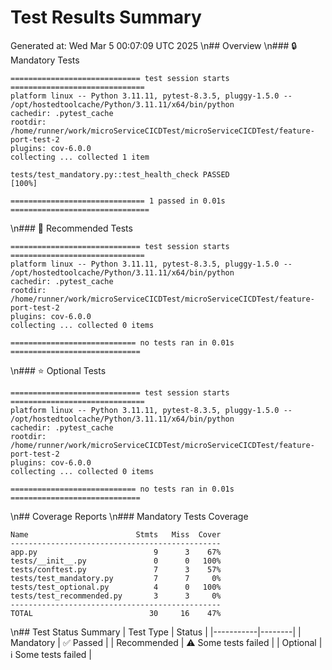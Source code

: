 # Test Results Summary
Generated at: Wed Mar  5 00:07:09 UTC 2025
\n## Overview
\n### 🔒 Mandatory Tests
```
============================= test session starts ==============================
platform linux -- Python 3.11.11, pytest-8.3.5, pluggy-1.5.0 -- /opt/hostedtoolcache/Python/3.11.11/x64/bin/python
cachedir: .pytest_cache
rootdir: /home/runner/work/microServiceCICDTest/microServiceCICDTest/feature-port-test-2
plugins: cov-6.0.0
collecting ... collected 1 item

tests/test_mandatory.py::test_health_check PASSED                        [100%]

============================== 1 passed in 0.01s ===============================
```
\n### 📝 Recommended Tests
```
============================= test session starts ==============================
platform linux -- Python 3.11.11, pytest-8.3.5, pluggy-1.5.0 -- /opt/hostedtoolcache/Python/3.11.11/x64/bin/python
cachedir: .pytest_cache
rootdir: /home/runner/work/microServiceCICDTest/microServiceCICDTest/feature-port-test-2
plugins: cov-6.0.0
collecting ... collected 0 items

============================ no tests ran in 0.01s =============================
```
\n### ⭐ Optional Tests
```
============================= test session starts ==============================
platform linux -- Python 3.11.11, pytest-8.3.5, pluggy-1.5.0 -- /opt/hostedtoolcache/Python/3.11.11/x64/bin/python
cachedir: .pytest_cache
rootdir: /home/runner/work/microServiceCICDTest/microServiceCICDTest/feature-port-test-2
plugins: cov-6.0.0
collecting ... collected 0 items

============================ no tests ran in 0.01s =============================
```
\n## Coverage Reports
\n### Mandatory Tests Coverage
```
Name                        Stmts   Miss  Cover
-----------------------------------------------
app.py                          9      3    67%
tests/__init__.py               0      0   100%
tests/conftest.py               7      3    57%
tests/test_mandatory.py         7      7     0%
tests/test_optional.py          4      0   100%
tests/test_recommended.py       3      3     0%
-----------------------------------------------
TOTAL                          30     16    47%
```
\n## Test Status Summary
| Test Type | Status |
|-----------|--------|
| Mandatory | ✅ Passed |
| Recommended | ⚠️ Some tests failed |
| Optional | ℹ️ Some tests failed |
